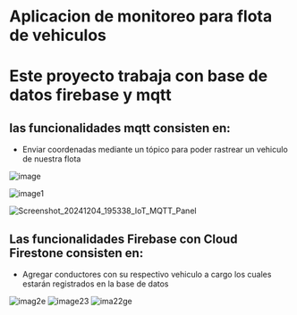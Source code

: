 # Aplicacion de monitoreo para flota de vehiculos

# Este proyecto trabaja con base de datos firebase y mqtt 

## las funcionalidades mqtt consisten en:
- Enviar coordenadas mediante un tópico para poder rastrear un vehiculo de nuestra flota

  
![image](https://github.com/user-attachments/assets/5046599a-1168-411d-af36-39ad50813462)

![image1](https://github.com/user-attachments/assets/74f79319-8a6b-42a4-bdb6-12a56effe2f2)

![Screenshot_20241204_195338_IoT_MQTT_Panel](https://github.com/user-attachments/assets/d5258064-e5bc-4497-b474-21d11bb2222a)

## Las funcionalidades Firebase con Cloud Firestone consisten en:
- Agregar conductores con su respectivo vehiculo a cargo los cuales estarán registrados en la base de datos
  
![imag2e](https://github.com/user-attachments/assets/7ddafc79-1366-4f02-b154-58989b491424)
![image23](https://github.com/user-attachments/assets/985a4633-f1e2-4776-b231-8664af9a9f13)
![ima22ge](https://github.com/user-attachments/assets/196d06fa-6678-457c-a1b2-966e820c529d)
